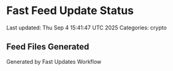 # Fast Feed Update Status
Last updated: Thu Sep  4 15:41:47 UTC 2025
Categories: crypto

## Feed Files Generated

Generated by Fast Updates Workflow
